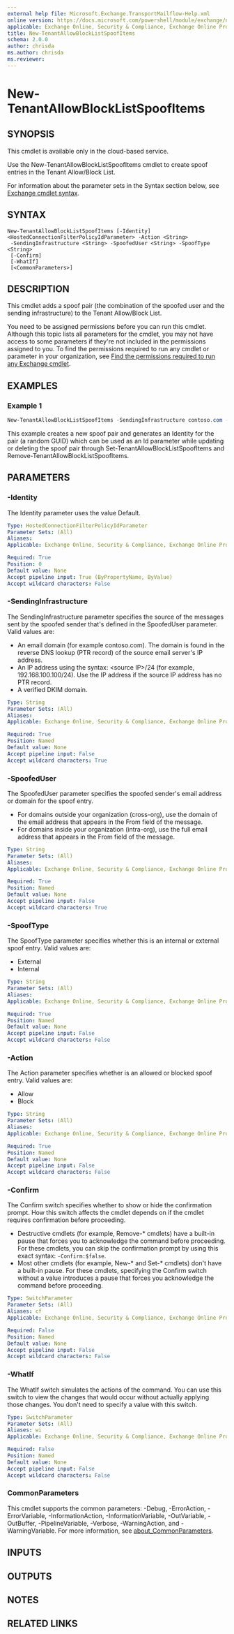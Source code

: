 ```yaml
---
external help file: Microsoft.Exchange.TransportMailflow-Help.xml
online version: https://docs.microsoft.com/powershell/module/exchange/new-tenantallowblocklistspoofitems
applicable: Exchange Online, Security & Compliance, Exchange Online Protection
title: New-TenantAllowBlockListSpoofItems
schema: 2.0.0
author: chrisda
ms.author: chrisda
ms.reviewer:
---
```


# New-TenantAllowBlockListSpoofItems

## SYNOPSIS
This cmdlet is available only in the cloud-based service.

Use the New-TenantAllowBlockListSpoofItems cmdlet to create spoof entries in the Tenant Allow/Block List.

For information about the parameter sets in the Syntax section below, see [Exchange cmdlet syntax](https://docs.microsoft.com/powershell/exchange/exchange-cmdlet-syntax).

## SYNTAX

```
New-TenantAllowBlockListSpoofItems [-Identity] <HostedConnectionFilterPolicyIdParameter> -Action <String>
 -SendingInfrastructure <String> -SpoofedUser <String> -SpoofType <String>
 [-Confirm]
 [-WhatIf]
 [<CommonParameters>]
```

## DESCRIPTION
This cmdlet adds a spoof pair (the combination of the spoofed user and the sending infrastructure) to the Tenant Allow/Block List.

You need to be assigned permissions before you can run this cmdlet. Although this topic lists all parameters for the cmdlet, you may not have access to some parameters if they're not included in the permissions assigned to you. To find the permissions required to run any cmdlet or parameter in your organization, see [Find the permissions required to run any Exchange cmdlet](https://docs.microsoft.com/powershell/exchange/find-exchange-cmdlet-permissions).

## EXAMPLES

### Example 1
```powershell
New-TenantAllowBlockListSpoofItems -SendingInfrastructure contoso.com -SpoofedUser spoofedDomain.com -SpoofType External -Action Allow -Identity Default
```

This example creates a new spoof pair and generates an Identity for the pair (a random GUID) which can be used as an Id parameter while updating or deleting the spoof pair through Set-TenantAllowBlockListSpoofItems and Remove-TenantAllowBlockListSpoofItems.

## PARAMETERS

### -Identity
The Identity parameter uses the value Default.

```yaml
Type: HostedConnectionFilterPolicyIdParameter
Parameter Sets: (All)
Aliases:
Applicable: Exchange Online, Security & Compliance, Exchange Online Protection

Required: True
Position: 0
Default value: None
Accept pipeline input: True (ByPropertyName, ByValue)
Accept wildcard characters: False
```

### -SendingInfrastructure
The SendingInfrastructure parameter specifies the source of the messages sent by the spoofed sender that's defined in the SpoofedUser parameter. Valid values are:

- An email domain (for example contoso.com). The domain is found in the reverse DNS lookup (PTR record) of the source email server's IP address.
- An IP address using the syntax: \<source IP\>/24 (for example, 192.168.100.100/24). Use the IP address if the source IP address has no PTR record.
- A verified DKIM domain.

```yaml
Type: String
Parameter Sets: (All)
Aliases:
Applicable: Exchange Online, Security & Compliance, Exchange Online Protection

Required: True
Position: Named
Default value: None
Accept pipeline input: False
Accept wildcard characters: True
```

### -SpoofedUser
The SpoofedUser parameter specifies the spoofed sender's email address or domain for the spoof entry.

- For domains outside your organization (cross-org), use the domain of the email address that appears in the From field of the message.
- For domains inside your organization (intra-org), use the full email address that appears in the From field of the message.

```yaml
Type: String
Parameter Sets: (All)
Aliases:
Applicable: Exchange Online, Security & Compliance, Exchange Online Protection

Required: True
Position: Named
Default value: None
Accept pipeline input: False
Accept wildcard characters: True
```

### -SpoofType
The SpoofType parameter specifies whether this is an internal or external spoof entry. Valid values are:

- External
- Internal

```yaml
Type: String
Parameter Sets: (All)
Aliases:
Applicable: Exchange Online, Security & Compliance, Exchange Online Protection

Required: True
Position: Named
Default value: None
Accept pipeline input: False
Accept wildcard characters: False
```

### -Action
The Action parameter specifies whether is an allowed or blocked spoof entry. Valid values are:

- Allow
- Block

```yaml
Type: String
Parameter Sets: (All)
Aliases:
Applicable: Exchange Online, Security & Compliance, Exchange Online Protection

Required: True
Position: Named
Default value: None
Accept pipeline input: False
Accept wildcard characters: False
```

### -Confirm
The Confirm switch specifies whether to show or hide the confirmation prompt. How this switch affects the cmdlet depends on if the cmdlet requires confirmation before proceeding.

- Destructive cmdlets (for example, Remove-\* cmdlets) have a built-in pause that forces you to acknowledge the command before proceeding. For these cmdlets, you can skip the confirmation prompt by using this exact syntax: `-Confirm:$false`.
- Most other cmdlets (for example, New-\* and Set-\* cmdlets) don't have a built-in pause. For these cmdlets, specifying the Confirm switch without a value introduces a pause that forces you acknowledge the command before proceeding.

```yaml
Type: SwitchParameter
Parameter Sets: (All)
Aliases: cf
Applicable: Exchange Online, Security & Compliance, Exchange Online Protection

Required: False
Position: Named
Default value: None
Accept pipeline input: False
Accept wildcard characters: False
```

### -WhatIf
The WhatIf switch simulates the actions of the command. You can use this switch to view the changes that would occur without actually applying those changes. You don't need to specify a value with this switch.

```yaml
Type: SwitchParameter
Parameter Sets: (All)
Aliases: wi
Applicable: Exchange Online, Security & Compliance, Exchange Online Protection

Required: False
Position: Named
Default value: None
Accept pipeline input: False
Accept wildcard characters: False
```

### CommonParameters
This cmdlet supports the common parameters: -Debug, -ErrorAction, -ErrorVariable, -InformationAction, -InformationVariable, -OutVariable, -OutBuffer, -PipelineVariable, -Verbose, -WarningAction, and -WarningVariable. For more information, see [about_CommonParameters](https://go.microsoft.com/fwlink/p/?LinkID=113216).

## INPUTS

## OUTPUTS

## NOTES

## RELATED LINKS

